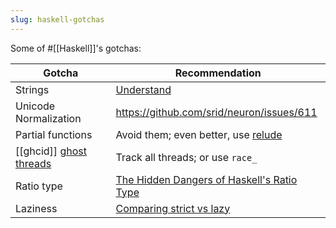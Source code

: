 ```yaml
---
slug: haskell-gotchas
---
```


Some of #[[Haskell]]'s gotchas:

| Gotcha                    | Recommendation                                                                                         |
| ------------------------- | ------------------------------------------------------------------------------------------------------ |
| Strings                   | [Understand](https://free.cofree.io/2020/05/06/string-types/)                                          |
| Unicode Normalization     | https://github.com/srid/neuron/issues/611                                                              |
| Partial functions         | Avoid them; even better, use [relude]                                                                  |
| [[ghcid]] [ghost threads] | Track all threads; or use `race_`                                                                      |
| Ratio type                | [The Hidden Dangers of Haskell's Ratio Type](https://www.fpcomplete.com/blog/hidden-dangers-of-ratio/) |
| Laziness                  | [Comparing strict vs lazy](https://www.tweag.io/blog/2022-05-12-strict-vs-lazy/)                       |

[ghost threads]: https://stackoverflow.com/q/24999636/55246
[relude]: https://github.com/kowainik/relude
